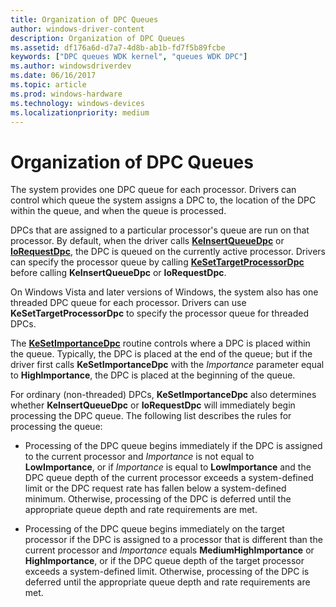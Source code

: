 ```yaml
---
title: Organization of DPC Queues
author: windows-driver-content
description: Organization of DPC Queues
ms.assetid: df176a6d-d7a7-4d8b-ab1b-fd7f5b89fcbe
keywords: ["DPC queues WDK kernel", "queues WDK DPC"]
ms.author: windowsdriverdev
ms.date: 06/16/2017
ms.topic: article
ms.prod: windows-hardware
ms.technology: windows-devices
ms.localizationpriority: medium
---
```


# Organization of DPC Queues


The system provides one DPC queue for each processor. Drivers can control which queue the system assigns a DPC to, the location of the DPC within the queue, and when the queue is processed.

DPCs that are assigned to a particular processor's queue are run on that processor. By default, when the driver calls [**KeInsertQueueDpc**](https://msdn.microsoft.com/library/windows/hardware/ff552185) or [**IoRequestDpc**](https://msdn.microsoft.com/library/windows/hardware/ff549657), the DPC is queued on the currently active processor. Drivers can specify the processor queue by calling [**KeSetTargetProcessorDpc**](https://msdn.microsoft.com/library/windows/hardware/ff553278) before calling **KeInsertQueueDpc** or **IoRequestDpc**.

On Windows Vista and later versions of Windows, the system also has one threaded DPC queue for each processor. Drivers can use **KeSetTargetProcessorDpc** to specify the processor queue for threaded DPCs.

The [**KeSetImportanceDpc**](https://msdn.microsoft.com/library/windows/hardware/ff553259) routine controls where a DPC is placed within the queue. Typically, the DPC is placed at the end of the queue; but if the driver first calls **KeSetImportanceDpc** with the *Importance* parameter equal to **HighImportance**, the DPC is placed at the beginning of the queue.

For ordinary (non-threaded) DPCs, **KeSetImportanceDpc** also determines whether **KeInsertQueueDpc** or **IoRequestDpc** will immediately begin processing the DPC queue. The following list describes the rules for processing the queue:

-   Processing of the DPC queue begins immediately if the DPC is assigned to the current processor and *Importance* is not equal to **LowImportance**, or if *Importance* is equal to **LowImportance** and the DPC queue depth of the current processor exceeds a system-defined limit or the DPC request rate has fallen below a system-defined minimum. Otherwise, processing of the DPC is deferred until the appropriate queue depth and rate requirements are met.

-   Processing of the DPC queue begins immediately on the target processor if the DPC is assigned to a processor that is different than the current processor and *Importance* equals **MediumHighImportance** or **HighImportance**, or if the DPC queue depth of the target processor exceeds a system-defined limit. Otherwise, processing of the DPC is deferred until the appropriate queue depth and rate requirements are met.

 

 




